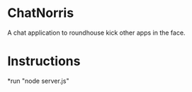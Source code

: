 ChatNorris
==========

A chat application to roundhouse kick other apps in the face.


Instructions
============

*run "node server.js"
